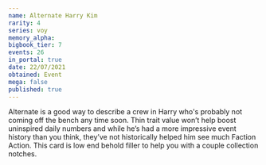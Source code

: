 ```yaml
---
name: Alternate Harry Kim
rarity: 4
series: voy
memory_alpha:
bigbook_tier: 7
events: 26
in_portal: true
date: 22/07/2021
obtained: Event
mega: false
published: true
---
```


Alternate is a good way to describe a crew in Harry who's probably not coming off the bench any time soon. Thin trait value won’t help boost uninspired daily numbers and while he’s had a more impressive event history than you think, they’ve not historically helped him see much Faction Action. This card is low end behold filler to help you with a couple collection notches.
